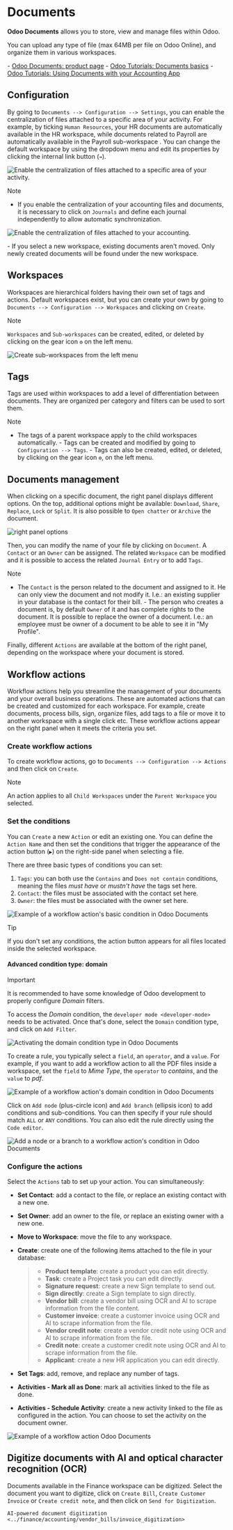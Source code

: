 # Documents

**Odoo Documents** allows you to store, view and manage files within
Odoo.

You can upload any type of file (max 64MB per file on Odoo Online), and
organize them in various workspaces.

<div class="seealso">

\- [Odoo Documents: product page](https://www.odoo.com/app/documents) -
[Odoo Tutorials: Documents
basics](https://www.odoo.com/slides/slide/documents-basics-674) - [Odoo
Tutorials: Using Documents with your Accounting
App](https://www.odoo.com/slides/slide/using-documents-with-your-accounting-app-675?fullscreen=1#)

</div>

## Configuration

By going to `Documents --> Configuration --> Settings`, you can enable
the centralization of files attached to a specific area of your
activity. For example, by ticking `Human Resources`, your HR documents
are automatically available in the HR workspace, while documents related
to Payroll are automatically available in the Payroll sub-workspace .
You can change the default workspace by using the dropdown menu and edit
its properties by clicking the internal link button (`➔`).

<img src="documents/files-centralization.png" class="align-center"
alt="Enable the centralization of files attached to a specific area of your activity." />

> [!NOTE]
> - If you enable the centralization of your accounting files and
> documents, it is necessary to click on `Journals` and define each
> journal independently to allow automatic synchronization.
>
> <img src="documents/accounting-files-centralization.png"
> class="align-center"
> alt="Enable the centralization of files attached to your accounting." />
>
> \- If you select a new workspace, existing documents aren't moved.
> Only newly created documents will be found under the new workspace.

## Workspaces

Workspaces are hierarchical folders having their own set of tags and
actions. Default workspaces exist, but you can create your own by going
to `Documents --> Configuration -->
Workspaces` and clicking on `Create`.

> [!NOTE]
> `Workspaces` and `Sub-workspaces` can be created, edited, or deleted
> by clicking on the gear icon `⚙` on the left menu.

<img src="documents/sub-workspaces-creation.png" class="align-center"
alt="Create sub-workspaces from the left menu" />

## Tags

Tags are used within workspaces to add a level of differentiation
between documents. They are organized per category and filters can be
used to sort them.

> [!NOTE]
> - The tags of a parent workspace apply to the child workspaces
> automatically. - Tags can be created and modified by going to
> `Configuration --> Tags`. - Tags can also be created, edited, or
> deleted, by clicking on the gear icon `⚙`, on the left menu.

## Documents management

When clicking on a specific document, the right panel displays different
options. On the top, additional options might be available: `Download`,
`Share`, `Replace`, `Lock` or `Split`. It is also possible to
`Open chatter` or `Archive` the document.

<img src="documents/right-panel-options.png" class="align-center"
alt="right panel options" />

Then, you can modify the name of your file by clicking on `Document`. A
`Contact` or an `Owner` can be assigned. The related `Workspace` can be
modified and it is possible to access the related `Journal Entry` or to
add `Tags`.

> [!NOTE]
> - The `Contact` is the person related to the document and assigned to
> it. He can only view the document and not modify it. I.e.: an existing
> supplier in your database is the contact for their bill. - The person
> who creates a document is, by default `Owner` of it and has complete
> rights to the document. It is possible to replace the owner of a
> document. I.e.: an employee must be owner of a document to be able to
> see it in "My Profile".

Finally, different `Actions` are available at the bottom of the right
panel, depending on the workspace where your document is stored.

## Workflow actions

Workflow actions help you streamline the management of your documents
and your overall business operations. These are automated actions that
can be created and customized for each workspace. For example, create
documents, process bills, sign, organize files, add tags to a file or
move it to another workspace with a single click etc. These workflow
actions appear on the right panel when it meets the criteria you set.

### Create workflow actions

To create workflow actions, go to
`Documents --> Configuration --> Actions` and then click on `Create`.

> [!NOTE]
> An action applies to all `Child Workspaces` under the
> `Parent Workspace` you selected.

### Set the conditions

You can `Create` a new `Action` or edit an existing one. You can define
the `Action Name` and then set the conditions that trigger the
appearance of the action button (`▶`) on the right-side panel when
selecting a file.

There are three basic types of conditions you can set:

1.  `Tags`: you can both use the `Contains` and `Does not contain`
    conditions, meaning the files *must have* or *mustn't have* the tags
    set here.
2.  `Contact`: the files must be associated with the contact set here.
3.  `Owner`: the files must be associated with the owner set here.

<img src="documents/basic-condition-example.png" class="align-center"
alt="Example of a workflow action&#39;s basic condition in Odoo Documents" />

> [!TIP]
> If you don't set any conditions, the action button appears for all
> files located inside the selected workspace.

#### Advanced condition type: domain

> [!IMPORTANT]
> It is recommended to have some knowledge of Odoo development to
> properly configure *Domain* filters.

To access the *Domain* condition, the `developer mode <developer-mode>`
needs to be activated. Once that's done, select the `Domain` condition
type, and click on `Add Filter`.

<img src="documents/activate-domain-condition.png" class="align-center"
alt="Activating the domain condition type in Odoo Documents" />

To create a rule, you typically select a `field`, an `operator`, and a
`value`. For example, if you want to add a workflow action to all the
PDF files inside a workspace, set the `field` to *Mime Type*, the
`operator` to *contains*, and the `value` to *pdf*.

<img src="documents/domain-condition-example.png" class="align-center"
alt="Example of a workflow action&#39;s domain condition in Odoo Documents" />

Click on `Add node` (plus-circle icon) and `Add branch` (ellipsis icon)
to add conditions and sub-conditions. You can then specify if your rule
should match `ALL` or `ANY` conditions. You can also edit the rule
directly using the `Code editor`.

<img src="documents/use-domain-condition.png" class="align-center"
alt="Add a node or a branch to a workflow action&#39;s condition in Odoo Documents" />

### Configure the actions

Select the `Actions` tab to set up your action. You can simultaneously:

- **Set Contact**: add a contact to the file, or replace an existing
  contact with a new one.

- **Set Owner**: add an owner to the file, or replace an existing owner
  with a new one.

- **Move to Workspace**: move the file to any workspace.

- **Create**: create one of the following items attached to the file in
  your database:

  > - **Product template**: create a product you can edit directly.
  > - **Task**: create a Project task you can edit directly.
  > - **Signature request**: create a new Sign template to send out.
  > - **Sign directly**: create a Sign template to sign directly.
  > - **Vendor bill**: create a vendor bill using OCR and AI to scrape
  >   information from the file content.
  > - **Customer invoice**: create a customer invoice using OCR and AI
  >   to scrape information from the file.
  > - **Vendor credit note**: create a vendor credit note using OCR and
  >   AI to scrape information from the file.
  > - **Credit note**: create a customer credit note using OCR and AI to
  >   scrape information from the file.
  > - **Applicant**: create a new HR application you can edit directly.

- **Set Tags**: add, remove, and replace any number of tags.

- **Activities - Mark all as Done**: mark all activities linked to the
  file as done.

- **Activities - Schedule Activity**: create a new activity linked to
  the file as configured in the action. You can choose to set the
  activity on the document owner.

<img src="documents/workflow-action-example.png" class="align-center"
alt="Example of a workflow action Odoo Documents" />

## Digitize documents with AI and optical character recognition (OCR)

Documents available in the Finance workspace can be digitized. Select
the document you want to digitize, click on `Create Bill`,
`Create Customer Invoice` or `Create credit note`, and then click on
`Send for Digitization`.

<div class="seealso">

`AI-powered document digitization <../finance/accounting/vendor_bills/invoice_digitization>`

</div>
